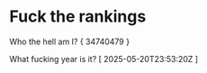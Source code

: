 # Fuck the rankings

Who the hell am I?
{ 34740479 }

What fucking year is it?
[ 2025-05-20T23:53:20Z ]
